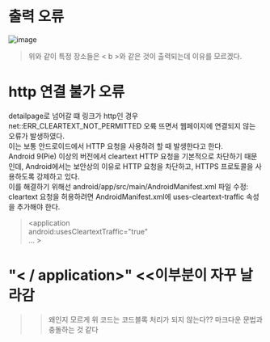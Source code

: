 출력 오류
=======================
![image](https://github.com/user-attachments/assets/ae81c1d4-e367-4d02-91a8-83f2a343b0b6)
>위와 같이 특정 장소들은 < b >와 같은 것이 출력되는데 이유를 모르겠다.


http 연결 불가 오류
==================
detailpage로 넘어갈 떄 링크가 http인 경우 net::ERR_CLEARTEXT_NOT_PERMITTED 오륙 뜨면서 웹페이지에 연결되지 않는 오류가 발생하였다.     
이는 보통 안드로이드에서 HTTP 요청을 사용하려 할 때 발생한다고 한다.       
Android 9(Pie) 이상의 버전에서 cleartext HTTP 요청을 기본적으로 차단하기 때문인데, Android에서는 보안상의 이유로 HTTP 요청을 차단하고, HTTPS 프로토콜을 사용하도록 강제하고 있다.             
이를 해결하기 위해선 android/app/src/main/AndroidManifest.xml 파일 수정: cleartext 요청을 허용하려면 AndroidManifest.xml에 uses-cleartext-traffic 속성을 추가해야 한다.    

><application    
  android:usesCleartextTraffic="true"  <!-- 이 줄을 추가합니다 -->    
  ... >
  
"< / application>" <<이부분이 자꾸 날라감
=====================
>>왜인지 모르게 위 코드는 코드블록 처리가 되지 않는다?? 마크다운 문법과 충돌하는 것 같다

